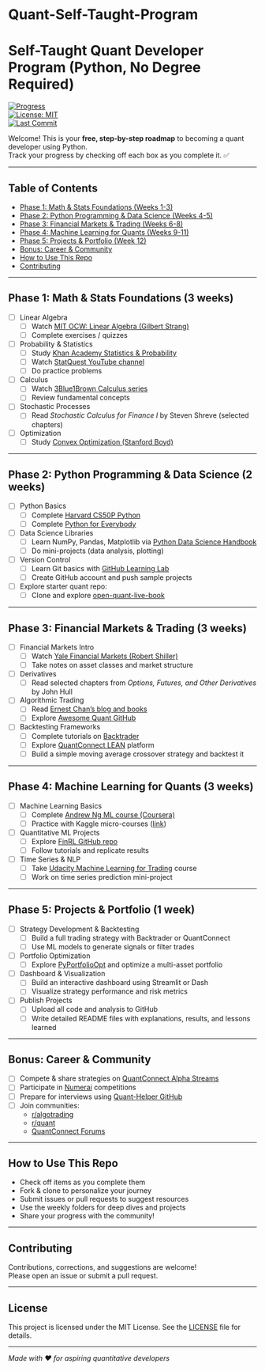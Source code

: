# Quant-Self-Taught-Program

# Self-Taught Quant Developer Program (Python, No Degree Required)

[![Progress](https://img.shields.io/badge/progress-0%25-red)](#)  
[![License: MIT](https://img.shields.io/badge/license-MIT-green)](LICENSE)  
[![Last Commit](https://img.shields.io/github/last-commit/yourusername/quant-dev-program)](#)

Welcome! This is your **free, step-by-step roadmap** to becoming a quant developer using Python.  
Track your progress by checking off each box as you complete it. ✅

---

## Table of Contents

- [Phase 1: Math & Stats Foundations (Weeks 1-3)](#phase-1-math--stats-foundations-3-weeks)  
- [Phase 2: Python Programming & Data Science (Weeks 4-5)](#phase-2-python-programming--data-science-2-weeks)  
- [Phase 3: Financial Markets & Trading (Weeks 6-8)](#phase-3-financial-markets--trading-3-weeks)  
- [Phase 4: Machine Learning for Quants (Weeks 9-11)](#phase-4-machine-learning-for-quants-3-weeks)  
- [Phase 5: Projects & Portfolio (Week 12)](#phase-5-projects--portfolio-1-week)  
- [Bonus: Career & Community](#bonus-career--community)  
- [How to Use This Repo](#how-to-use-this-repo)  
- [Contributing](#contributing)  

---

## Phase 1: Math & Stats Foundations (3 weeks)

- [ ] Linear Algebra  
  - [ ] Watch [MIT OCW: Linear Algebra (Gilbert Strang)](https://ocw.mit.edu/courses/18-06-linear-algebra-spring-2010/)  
  - [ ] Complete exercises / quizzes

- [ ] Probability & Statistics  
  - [ ] Study [Khan Academy Statistics & Probability](https://www.khanacademy.org/math/statistics-probability)  
  - [ ] Watch [StatQuest YouTube channel](https://www.youtube.com/user/joshstarmer)  
  - [ ] Do practice problems

- [ ] Calculus  
  - [ ] Watch [3Blue1Brown Calculus series](https://www.3blue1brown.com/)  
  - [ ] Review fundamental concepts

- [ ] Stochastic Processes  
  - [ ] Read *Stochastic Calculus for Finance I* by Steven Shreve (selected chapters)  

- [ ] Optimization  
  - [ ] Study [Convex Optimization (Stanford Boyd)](https://web.stanford.edu/~boyd/cvxbook/)

---

## Phase 2: Python Programming & Data Science (2 weeks)

- [ ] Python Basics  
  - [ ] Complete [Harvard CS50P Python](https://cs50.harvard.edu/python/)  
  - [ ] Complete [Python for Everybody](https://www.py4e.com/)

- [ ] Data Science Libraries  
  - [ ] Learn NumPy, Pandas, Matplotlib via [Python Data Science Handbook](https://github.com/jakevdp/PythonDataScienceHandbook)  
  - [ ] Do mini-projects (data analysis, plotting)

- [ ] Version Control  
  - [ ] Learn Git basics with [GitHub Learning Lab](https://lab.github.com/)  
  - [ ] Create GitHub account and push sample projects

- [ ] Explore starter quant repo:  
  - [ ] Clone and explore [open-quant-live-book](https://github.com/souzatharsis/open-quant-live-book)

---

## Phase 3: Financial Markets & Trading (3 weeks)

- [ ] Financial Markets Intro  
  - [ ] Watch [Yale Financial Markets (Robert Shiller)](https://oyc.yale.edu/economics/econ-252-11)  
  - [ ] Take notes on asset classes and market structure

- [ ] Derivatives  
  - [ ] Read selected chapters from *Options, Futures, and Other Derivatives* by John Hull

- [ ] Algorithmic Trading  
  - [ ] Read [Ernest Chan’s blog and books](https://www.epchan.com/book2/)  
  - [ ] Explore [Awesome Quant GitHub](https://github.com/wilsonfreitas/awesome-quant)

- [ ] Backtesting Frameworks  
  - [ ] Complete tutorials on [Backtrader](https://www.backtrader.com/)  
  - [ ] Explore [QuantConnect LEAN](https://www.quantconnect.com/lean) platform  
  - [ ] Build a simple moving average crossover strategy and backtest it

---

## Phase 4: Machine Learning for Quants (3 weeks)

- [ ] Machine Learning Basics  
  - [ ] Complete [Andrew Ng ML course (Coursera)](https://www.coursera.org/learn/machine-learning)  
  - [ ] Practice with Kaggle micro-courses ([link](https://www.kaggle.com/learn))

- [ ] Quantitative ML Projects  
  - [ ] Explore [FinRL GitHub repo](https://github.com/AI4Finance-Foundation/FinRL)  
  - [ ] Follow tutorials and replicate results

- [ ] Time Series & NLP  
  - [ ] Take [Udacity Machine Learning for Trading](https://www.udacity.com/course/machine-learning-for-trading--ud501) course  
  - [ ] Work on time series prediction mini-project

---

## Phase 5: Projects & Portfolio (1 week)

- [ ] Strategy Development & Backtesting  
  - [ ] Build a full trading strategy with Backtrader or QuantConnect  
  - [ ] Use ML models to generate signals or filter trades

- [ ] Portfolio Optimization  
  - [ ] Explore [PyPortfolioOpt](https://pyportfolioopt.readthedocs.io/en/latest/) and optimize a multi-asset portfolio

- [ ] Dashboard & Visualization  
  - [ ] Build an interactive dashboard using Streamlit or Dash  
  - [ ] Visualize strategy performance and risk metrics

- [ ] Publish Projects  
  - [ ] Upload all code and analysis to GitHub  
  - [ ] Write detailed README files with explanations, results, and lessons learned

---

## Bonus: Career & Community

- [ ] Compete & share strategies on [QuantConnect Alpha Streams](https://www.quantconnect.com/terminal/alphastreams)  
- [ ] Participate in [Numerai](https://numer.ai/) competitions  
- [ ] Prepare for interviews using [Quant-Helper GitHub](https://github.com/hacktheinterview/quant)  
- [ ] Join communities:  
  - [r/algotrading](https://www.reddit.com/r/algotrading/)  
  - [r/quant](https://www.reddit.com/r/quant/)  
  - [QuantConnect Forums](https://www.quantconnect.com/forum)

---

## How to Use This Repo

- Check off items as you complete them  
- Fork & clone to personalize your journey  
- Submit issues or pull requests to suggest resources  
- Use the weekly folders for deep dives and projects  
- Share your progress with the community!  

---

## Contributing

Contributions, corrections, and suggestions are welcome!  
Please open an issue or submit a pull request.

---

## License

This project is licensed under the MIT License. See the [LICENSE](LICENSE) file for details.

---

*Made with ❤️ for aspiring quantitative developers*
